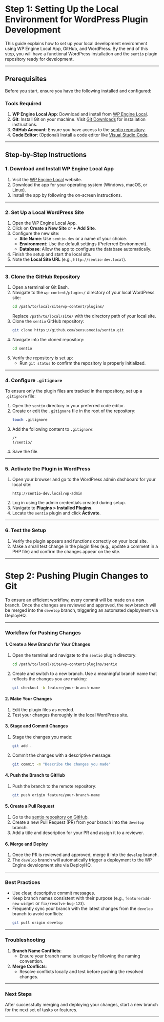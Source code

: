 
# Step 1: Setting Up the Local Environment for WordPress Plugin Development

This guide explains how to set up your local development environment using WP Engine Local App, GitHub, and WordPress. By the end of this step, you will have a functional WordPress installation and the `sentio` plugin repository ready for development.

---

## Prerequisites

Before you start, ensure you have the following installed and configured:

### Tools Required
1. **WP Engine Local App**: Download and install from [WP Engine Local](https://wpengine.com/local/).
2. **Git**: Install Git on your machine. Visit [Git Downloads](https://git-scm.com/downloads) for installation instructions.
3. **GitHub Account**: Ensure you have access to the [sentio repository](https://github.com/sensusmedia/sentio/tree/develop).
4. **Code Editor**: (Optional) Install a code editor like [Visual Studio Code](https://code.visualstudio.com/).

---

## Step-by-Step Instructions

### 1. Download and Install WP Engine Local App
1. Visit the [WP Engine Local](https://wpengine.com/local/) website.
2. Download the app for your operating system (Windows, macOS, or Linux).
3. Install the app by following the on-screen instructions.

---

### 2. Set Up a Local WordPress Site
1. Open the WP Engine Local App.
2. Click on **Create a New Site** or **+ Add Site**.
3. Configure the new site:
   - **Site Name**: Use `sentio-dev` or a name of your choice.
   - **Environment**: Use the default settings (Preferred Environment).
   - **Database**: Allow the app to configure the database automatically.
4. Finish the setup and start the local site.
5. Note the **Local Site URL** (e.g., `http://sentio-dev.local`).

---

### 3. Clone the GitHub Repository
1. Open a terminal or Git Bash.
2. Navigate to the `wp-content/plugins/` directory of your local WordPress site:
   ```bash
   cd /path/to/local/site/wp-content/plugins/
   ```
   Replace `/path/to/local/site/` with the directory path of your local site.
3. Clone the `sentio` GitHub repository:
   ```bash
   git clone https://github.com/sensusmedia/sentio.git
   ```
4. Navigate into the cloned repository:
   ```bash
   cd sentio
   ```
5. Verify the repository is set up:
   - Run `git status` to confirm the repository is properly initialized.

---

### 4. Configure `.gitignore`
To ensure only the plugin files are tracked in the repository, set up a `.gitignore` file:
1. Open the `sentio` directory in your preferred code editor.
2. Create or edit the `.gitignore` file in the root of the repository:
   ```bash
   touch .gitignore
   ```
3. Add the following content to `.gitignore`:
   ```gitignore
   /*
   !/sentio/
   ```
4. Save the file.

---

### 5. Activate the Plugin in WordPress
1. Open your browser and go to the WordPress admin dashboard for your local site:
   ```
   http://sentio-dev.local/wp-admin
   ```
2. Log in using the admin credentials created during setup.
3. Navigate to **Plugins > Installed Plugins**.
4. Locate the `sentio` plugin and click **Activate**.

---

### 6. Test the Setup
1. Verify the plugin appears and functions correctly on your local site.
2. Make a small test change in the plugin files (e.g., update a comment in a PHP file) and confirm the changes appear on the site.

---

# Step 2: Pushing Plugin Changes to Git

To ensure an efficient workflow, every commit will be made on a new branch. Once the changes are reviewed and approved, the new branch will be merged into the `develop` branch, triggering an automated deployment via DeployHQ.

---

### Workflow for Pushing Changes

#### 1. Create a New Branch for Your Changes
1. Open the terminal and navigate to the `sentio` plugin directory:
   ```bash
   cd /path/to/local/site/wp-content/plugins/sentio
   ```
2. Create and switch to a new branch. Use a meaningful branch name that reflects the changes you are making:
   ```bash
   git checkout -b feature/your-branch-name
   ```

#### 2. Make Your Changes
1. Edit the plugin files as needed.
2. Test your changes thoroughly in the local WordPress site.

#### 3. Stage and Commit Changes
1. Stage the changes you made:
   ```bash
   git add .
   ```
2. Commit the changes with a descriptive message:
   ```bash
   git commit -m "Describe the changes you made"
   ```

#### 4. Push the Branch to GitHub
1. Push the branch to the remote repository:
   ```bash
   git push origin feature/your-branch-name
   ```

#### 5. Create a Pull Request
1. Go to the [sentio repository on GitHub](https://github.com/sensusmedia/sentio/tree/develop).
2. Create a new Pull Request (PR) from your branch into the `develop` branch.
3. Add a title and description for your PR and assign it to a reviewer.

#### 6. Merge and Deploy
1. Once the PR is reviewed and approved, merge it into the `develop` branch.
2. The `develop` branch will automatically trigger a deployment to the WP Engine development site via DeployHQ.

---

### Best Practices
- Use clear, descriptive commit messages.
- Keep branch names consistent with their purpose (e.g., `feature/add-new-widget` or `fix/resolve-bug-123`).
- Frequently sync your branch with the latest changes from the `develop` branch to avoid conflicts:
  ```bash
  git pull origin develop
  ```

---

### Troubleshooting
1. **Branch Name Conflicts**:
   - Ensure your branch name is unique by following the naming convention.
2. **Merge Conflicts**:
   - Resolve conflicts locally and test before pushing the resolved changes.

---

### Next Steps
After successfully merging and deploying your changes, start a new branch for the next set of tasks or features.

---
